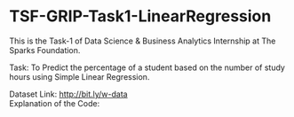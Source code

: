 # TSF-GRIP-Task1-LinearRegression
This is the Task-1 of Data Science &amp; Business Analytics Internship at The Sparks Foundation. <br />

Task: To Predict the percentage of a student based on the number of study hours using Simple Linear Regression. <br />

Dataset Link: http://bit.ly/w-data <br />
Explanation of the Code: 
